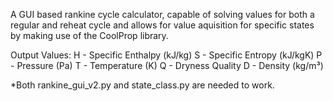 A GUI based rankine cycle calculator, capable of solving values for both a regular and reheat cycle and allows for value aquisition for specific states by making use of the CoolProp library. 

Output Values:
H - Specific Enthalpy (kJ/kg)
S - Specific Entropy (kJ/kgK)
P - Pressure (Pa)
T - Temperature (K)
Q - Dryness Quality
D - Density (kg/m³)

*Both rankine_gui_v2.py and state_class.py are needed to work. 